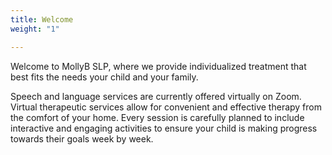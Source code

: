 ```yaml
---
title: Welcome
weight: "1"

---
```

Welcome to MollyB SLP, where we provide individualized treatment that best fits the needs your child and your family.

Speech and language services are currently offered virtually on Zoom. Virtual therapeutic services allow for convenient and effective therapy from the comfort of your home. Every session is carefully planned to include interactive and engaging activities to ensure your child is making progress towards their goals week by week. 